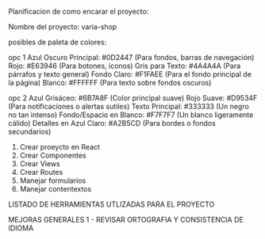 Planificacion de como encarar el proyecto:

Nombre del proyecto: varia-shop

posibles de paleta de colores:

opc 1
Azul Oscuro Principal: #0D2447 (Para fondos, barras de navegación)
Rojo: #E63946 (Para botones, íconos)
Gris para Texto: #4A4A4A (Para párrafos y texto general)
Fondo Claro: #F1FAEE (Para el fondo principal de la página)
Blanco: #FFFFFF (Para texto sobre fondos oscuros)

opc 2
Azul Grisáceo: #6B7A8F (Color principal suave)
Rojo Suave: #D9534F (Para notificaciones o alertas sutiles)
Texto Principal: #333333 (Un negro no tan intenso)
Fondo/Espacio en Blanco: #F7F7F7 (Un blanco ligeramente cálido)
Detalles en Azul Claro: #A2B5CD (Para bordes o fondos secundarios)

<!-- TODO Pensar tipografia  -->

1. Crear proeycto en React
2. Crear Componentes
3. Crear Views
4. Crear Routes
5. Manejar formularios
6. Manejar contentextos

LISTADO DE HERRAMIENTAS UTLIZADAS PARA EL PROYECTO

<!-- TODO uso forma nombrada en para exportar los componentes -->
<!-- TODO agregar que cosas intale, las dependencias npm install y routes (react-router-dom)  -->
<!-- TODO utilizacion de useEffect(nos permite diferenciar el orden de aparicion de contenido para que no rompa), UseState, fetching (un metodo que aparece en la plataforma web, nativa de javascript) -->
<!-- TODO porque uso props children en Layout -->
<!-- TODO: el uso de contexto -->
<!-- TODO agregar los estilos adentro de la carpeta src, crear carpeta de styles para comeponentes y paginas y cada componente su .css -->
<!-- TODO: UseNAvigate -->
<!-- TODO: privateROUTES -->
<!-- TODO: I install boostrap -->

MEJORAS GENERALES
1 - REVISAR ORTOGRAFIA Y CONSISTENCIA DE IDIOMA

<!-- TODO doble validacion? required? and the set error set succes? -->
